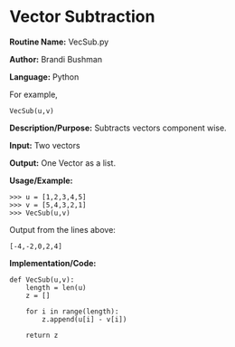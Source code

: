 # Vector Subtraction

**Routine Name:**           VecSub.py

**Author:** Brandi Bushman

**Language:** Python

For example,

    VecSub(u,v)

**Description/Purpose:** Subtracts vectors component wise.

**Input:** Two vectors

**Output:** One Vector as a list. 

**Usage/Example:**
~~~
>>> u = [1,2,3,4,5]
>>> v = [5,4,3,2,1]
>>> VecSub(u,v)
~~~      
Output from the lines above:
~~~
[-4,-2,0,2,4]
~~~

**Implementation/Code:**
 
~~~
def VecSub(u,v):
    length = len(u)
    z = []

    for i in range(length):
        z.append(u[i] - v[i])

    return z

~~~

